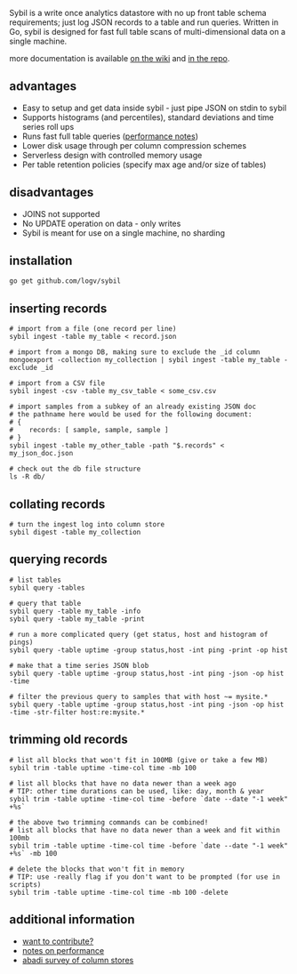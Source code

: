Sybil is a write once analytics datastore with no up front table schema requirements;
just log JSON records to a table and run queries. Written in Go, sybil is
designed for fast full table scans of multi-dimensional data on a single machine.

more documentation is available [on the wiki](http://github.com/logv/sybil/wiki)
and [in the repo](http://github.com/logv/sybil/blob/master/docs).

advantages
----------

  * Easy to setup and get data inside sybil - just pipe JSON on stdin to sybil
  * Supports histograms (and percentiles), standard deviations and time series roll ups
  * Runs fast full table queries ([performance notes](http://github.com/logv/sybil/wiki/Performance))
  * Lower disk usage through per column compression schemes
  * Serverless design with controlled memory usage
  * Per table retention policies (specify max age and/or size of tables)

disadvantages
-------------

  * JOINS not supported
  * No UPDATE operation on data - only writes
  * Sybil is meant for use on a single machine, no sharding

installation
------------

    go get github.com/logv/sybil


inserting records
-----------------

    # import from a file (one record per line)
    sybil ingest -table my_table < record.json

    # import from a mongo DB, making sure to exclude the _id column
    mongoexport -collection my_collection | sybil ingest -table my_table -exclude _id

    # import from a CSV file
    sybil ingest -csv -table my_csv_table < some_csv.csv

    # import samples from a subkey of an already existing JSON doc
    # the pathname here would be used for the following document:
    # {
    #    records: [ sample, sample, sample ]
    # }
    sybil ingest -table my_other_table -path "$.records" < my_json_doc.json

    # check out the db file structure
    ls -R db/


collating records
-----------------

    # turn the ingest log into column store
    sybil digest -table my_collection


querying records
----------------

    # list tables
    sybil query -tables

    # query that table
    sybil query -table my_table -info
    sybil query -table my_table -print

    # run a more complicated query (get status, host and histogram of pings)
    sybil query -table uptime -group status,host -int ping -print -op hist

    # make that a time series JSON blob
    sybil query -table uptime -group status,host -int ping -json -op hist -time

    # filter the previous query to samples that with host ~= mysite.*
    sybil query -table uptime -group status,host -int ping -json -op hist -time -str-filter host:re:mysite.*


trimming old records
--------------------

    # list all blocks that won't fit in 100MB (give or take a few MB)
    sybil trim -table uptime -time-col time -mb 100

    # list all blocks that have no data newer than a week ago
    # TIP: other time durations can be used, like: day, month & year
    sybil trim -table uptime -time-col time -before `date --date "-1 week" +%s`

    # the above two trimming commands can be combined!
    # list all blocks that have no data newer than a week and fit within 100mb
    sybil trim -table uptime -time-col time -before `date --date "-1 week" +%s` -mb 100

    # delete the blocks that won't fit in memory
    # TIP: use -really flag if you don't want to be prompted (for use in scripts)
    sybil trim -table uptime -time-col time -mb 100 -delete



additional information
----------------------

* [want to contribute?](http://github.com/logv/sybil/wiki/Contributing)
* [notes on performance](http://github.com/logv/sybil/wiki/Performance)
* [abadi survey of column stores](http://db.csail.mit.edu/pubs/abadi-column-stores.pdf)

